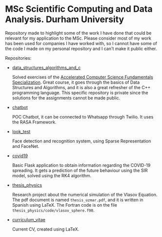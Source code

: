 # MSc Scientific Computing and Data Analysis. Durham University

Repository made to highlight some of the work I have done that could be relevant for my application to the MSc. Please consider most of my work has been used for companies I have worked with, so I cannot have some of the code I made on my personal repository and I can't make it public either.

Repositories:

- [data_structures_algorithms_and_c](https://github.com/uzmargomez/data_structures_algorithms_and_c)

    Solved exercises of the [Accelerated Computer Science Fundamentals Specialization](https://www.coursera.org/specializations/cs-fundamentals). Great course, it goes through the basics of Data Structures and Algorithms, and it is also a great refresher of the C++ programming language. This specific repository is private since the solutions for the assignments cannot be made public.

- [chatbot](https://github.com/uzmargomez/chatbot)

    POC Chatbot, it can be connected to Whatsapp through Twilio. It uses the RASA Framework.

- [look_test](https://github.com/uzmargomez/look_tests)

    Face detection and recognition system, using Sparse Representation and FaceNet.

- [covid19](https://github.com/uzmargomez/covid19)

    Basic Flask application to obtain information regarding the COVID-19 spreading. It gets a prediction of the future behaviour using the SIR model, solved using the RK4 algorithm.

- [thesis_physics](https://github.com/uzmargomez/thesis_physics)

    Research project about the numerical simulation of the Vlasov Equation. The pdf document is named `thesis_uzmar.pdf`, and it is written in Spanish using LaTeX. The Fortran code is on the file `thesis_physics/code/vlasov_sphere.f90`.
    
- [curriculum_vitae](https://github.com/uzmargomez/curriculum_vitae)

    Current CV, created using LaTeX.
